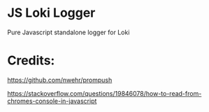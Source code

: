 # JS Loki Logger
Pure Javascript standalone logger for Loki

# Credits:
https://github.com/nwehr/prompush

https://stackoverflow.com/questions/19846078/how-to-read-from-chromes-console-in-javascript